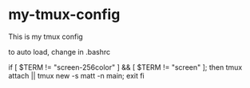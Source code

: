 my-tmux-config
==============

This is my tmux config


to auto load, change in .bashrc

if [ $TERM != "screen-256color" ] && [  $TERM != "screen" ]; then
    tmux attach || tmux new -s matt -n main; exit
fi
